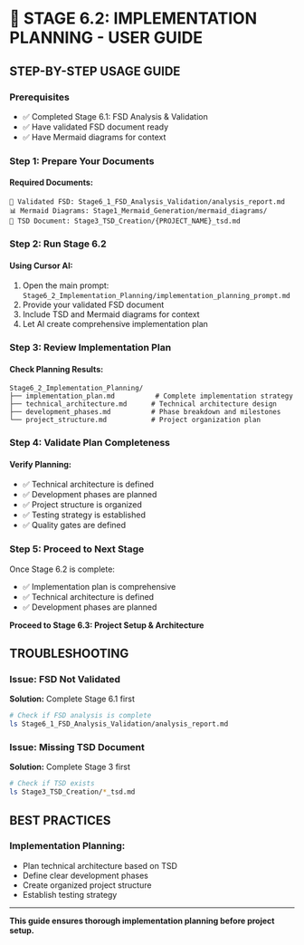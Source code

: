 # 🎯 STAGE 6.2: IMPLEMENTATION PLANNING - USER GUIDE

## **STEP-BY-STEP USAGE GUIDE**

### **Prerequisites**
- ✅ Completed Stage 6.1: FSD Analysis & Validation
- ✅ Have validated FSD document ready
- ✅ Have Mermaid diagrams for context

### **Step 1: Prepare Your Documents**

#### **Required Documents:**
```
📄 Validated FSD: Stage6_1_FSD_Analysis_Validation/analysis_report.md
📊 Mermaid Diagrams: Stage1_Mermaid_Generation/mermaid_diagrams/
📄 TSD Document: Stage3_TSD_Creation/{PROJECT_NAME}_tsd.md
```

### **Step 2: Run Stage 6.2**

#### **Using Cursor AI:**
1. Open the main prompt: `Stage6_2_Implementation_Planning/implementation_planning_prompt.md`
2. Provide your validated FSD document
3. Include TSD and Mermaid diagrams for context
4. Let AI create comprehensive implementation plan

### **Step 3: Review Implementation Plan**

#### **Check Planning Results:**
```
Stage6_2_Implementation_Planning/
├── implementation_plan.md          # Complete implementation strategy
├── technical_architecture.md      # Technical architecture design
├── development_phases.md          # Phase breakdown and milestones
└── project_structure.md           # Project organization plan
```

### **Step 4: Validate Plan Completeness**

#### **Verify Planning:**
- ✅ Technical architecture is defined
- ✅ Development phases are planned
- ✅ Project structure is organized
- ✅ Testing strategy is established
- ✅ Quality gates are defined

### **Step 5: Proceed to Next Stage**

Once Stage 6.2 is complete:
- ✅ Implementation plan is comprehensive
- ✅ Technical architecture is defined
- ✅ Development phases are planned

**Proceed to Stage 6.3: Project Setup & Architecture**

## **TROUBLESHOOTING**

### **Issue: FSD Not Validated**
**Solution:** Complete Stage 6.1 first
```bash
# Check if FSD analysis is complete
ls Stage6_1_FSD_Analysis_Validation/analysis_report.md
```

### **Issue: Missing TSD Document**
**Solution:** Complete Stage 3 first
```bash
# Check if TSD exists
ls Stage3_TSD_Creation/*_tsd.md
```

## **BEST PRACTICES**

### **Implementation Planning:**
- Plan technical architecture based on TSD
- Define clear development phases
- Create organized project structure
- Establish testing strategy

---

**This guide ensures thorough implementation planning before project setup.**
